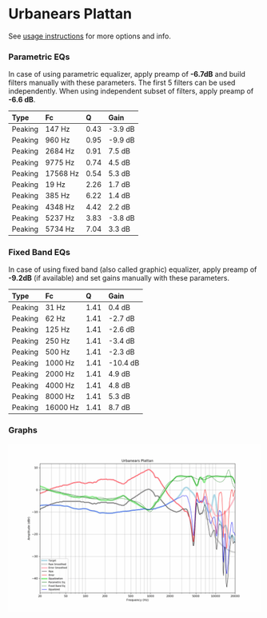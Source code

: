 # Urbanears Plattan
See [usage instructions](https://github.com/jaakkopasanen/AutoEq#usage) for more options and info.

### Parametric EQs
In case of using parametric equalizer, apply preamp of **-6.7dB** and build filters manually
with these parameters. The first 5 filters can be used independently.
When using independent subset of filters, apply preamp of **-6.6 dB**.

| Type    | Fc       |    Q | Gain    |
|:--------|:---------|:-----|:--------|
| Peaking | 147 Hz   | 0.43 | -3.9 dB |
| Peaking | 960 Hz   | 0.95 | -9.9 dB |
| Peaking | 2684 Hz  | 0.91 | 7.5 dB  |
| Peaking | 9775 Hz  | 0.74 | 4.5 dB  |
| Peaking | 17568 Hz | 0.54 | 5.3 dB  |
| Peaking | 19 Hz    | 2.26 | 1.7 dB  |
| Peaking | 385 Hz   | 6.22 | 1.4 dB  |
| Peaking | 4348 Hz  | 4.42 | 2.2 dB  |
| Peaking | 5237 Hz  | 3.83 | -3.8 dB |
| Peaking | 5734 Hz  | 7.04 | 3.3 dB  |

### Fixed Band EQs
In case of using fixed band (also called graphic) equalizer, apply preamp of **-9.2dB**
(if available) and set gains manually with these parameters.

| Type    | Fc       |    Q | Gain     |
|:--------|:---------|:-----|:---------|
| Peaking | 31 Hz    | 1.41 | 0.4 dB   |
| Peaking | 62 Hz    | 1.41 | -2.7 dB  |
| Peaking | 125 Hz   | 1.41 | -2.6 dB  |
| Peaking | 250 Hz   | 1.41 | -3.4 dB  |
| Peaking | 500 Hz   | 1.41 | -2.3 dB  |
| Peaking | 1000 Hz  | 1.41 | -10.4 dB |
| Peaking | 2000 Hz  | 1.41 | 4.9 dB   |
| Peaking | 4000 Hz  | 1.41 | 4.8 dB   |
| Peaking | 8000 Hz  | 1.41 | 5.3 dB   |
| Peaking | 16000 Hz | 1.41 | 8.7 dB   |

### Graphs
![](./Urbanears%20Plattan.png)